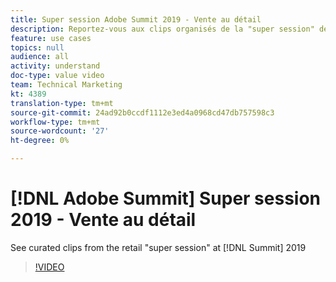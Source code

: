 ```yaml
---
title: Super session Adobe Summit 2019 - Vente au détail
description: Reportez-vous aux clips organisés de la "super session" de vente au détail lors du sommet 2019.
feature: use cases
topics: null
audience: all
activity: understand
doc-type: value video
team: Technical Marketing
kt: 4389
translation-type: tm+mt
source-git-commit: 24ad92b0ccdf1112e3ed4a0968cd47db757598c3
workflow-type: tm+mt
source-wordcount: '27'
ht-degree: 0%

---
```



# [!DNL Adobe Summit] Super session 2019 - Vente au détail

See curated clips from the retail &quot;super session&quot; at [!DNL Summit] 2019

>[!VIDEO](https://video.tv.adobe.com/v/30549/?quality=12)
